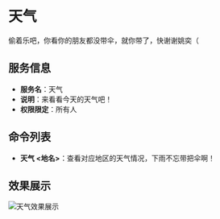 # 天气
偷着乐吧，你看你的朋友都没带伞，就你带了，快谢谢姚奕（

## 服务信息
- **服务名**：天气
- **说明**：来看看今天的天气吧！
- **权限限定**：所有人

## 命令列表
- **天气 <地名>**：查看对应地区的天气情况，下雨不忘带把伞啊！

## 效果展示

![天气效果展示](https://u1.whiteleaf.cn/%E5%A4%A9%E6%B0%94.png)